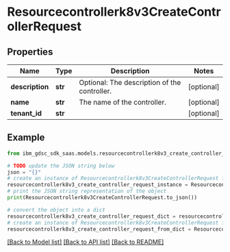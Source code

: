 # Resourcecontrollerk8v3CreateControllerRequest


## Properties

Name | Type | Description | Notes
------------ | ------------- | ------------- | -------------
**description** | **str** | Optional: The description of the controller. | [optional] 
**name** | **str** | The name of the controller. | [optional] 
**tenant_id** | **str** |  | [optional] 

## Example

```python
from ibm_gdsc_sdk_saas.models.resourcecontrollerk8v3_create_controller_request import Resourcecontrollerk8v3CreateControllerRequest

# TODO update the JSON string below
json = "{}"
# create an instance of Resourcecontrollerk8v3CreateControllerRequest from a JSON string
resourcecontrollerk8v3_create_controller_request_instance = Resourcecontrollerk8v3CreateControllerRequest.from_json(json)
# print the JSON string representation of the object
print(Resourcecontrollerk8v3CreateControllerRequest.to_json())

# convert the object into a dict
resourcecontrollerk8v3_create_controller_request_dict = resourcecontrollerk8v3_create_controller_request_instance.to_dict()
# create an instance of Resourcecontrollerk8v3CreateControllerRequest from a dict
resourcecontrollerk8v3_create_controller_request_from_dict = Resourcecontrollerk8v3CreateControllerRequest.from_dict(resourcecontrollerk8v3_create_controller_request_dict)
```
[[Back to Model list]](../README.md#documentation-for-models) [[Back to API list]](../README.md#documentation-for-api-endpoints) [[Back to README]](../README.md)


